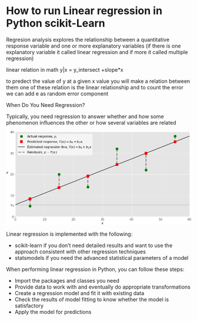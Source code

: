 # How to run Linear regression in Python scikit-Learn

Regresion analysis explores the relationship between a quantitative response variable and one or more explanatory variables (if there is one explanatory variable it called linear regression and if more it called multiple regression)  

linear relation in math
y|x = y_intersect +slope*x

to predect the value of y at a given x value you will make a relation between them one of these relation is the linear relationship and to count the error we can add e as random error component

When Do You Need Regression?

Typically, you need regression to answer whether and how some phenomenon influences the other or how several variables are related

![fig-lin-reg](pic/fig-lin-reg.jpg "fig-lin-reg")

Linear regression is implemented with the following:

- scikit-learn if you don’t need detailed results and want to use the approach consistent with other regression techniques
- statsmodels if you need the advanced statistical parameters of a model

When performing linear regression in Python, you can follow these steps:

- Import the packages and classes you need
- Provide data to work with and eventually do appropriate transformations
- Create a regression model and fit it with existing data
- Check the results of model fitting to know whether the model is satisfactory
- Apply the model for predictions
